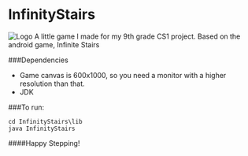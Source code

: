 # InfinityStairs
![Logo](http://i.imgur.com/1Y11com.png)
 A little game I made for my 9th grade CS1 project. Based on the android game, Infinite Stairs


###Dependencies

* Game canvas is 600x1000, so you need a monitor with a higher resolution than that.
* JDK

###To run:

```
cd InfinityStairs\lib
java InfinityStairs
```
####Happy Stepping!